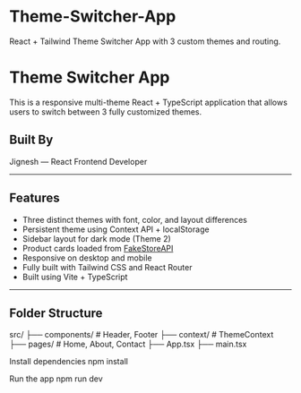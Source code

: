 # Theme-Switcher-App
React + Tailwind Theme Switcher App with 3 custom themes and routing.

# Theme Switcher App

This is a responsive multi-theme React + TypeScript application that allows users to switch between 3 fully customized themes.

##  Built By
Jignesh — React Frontend Developer

---

##  Features

- Three distinct themes with font, color, and layout differences
- Persistent theme using Context API + localStorage
- Sidebar layout for dark mode (Theme 2)
- Product cards loaded from [FakeStoreAPI](https://fakestoreapi.com/)
- Responsive on desktop and mobile
- Fully built with Tailwind CSS and React Router
- Built using Vite + TypeScript

---

##  Folder Structure
src/
├── components/ # Header, Footer
├── context/ # ThemeContext
├── pages/ # Home, About, Contact
├── App.tsx
├── main.tsx

Install dependencies
npm install

Run the app
npm run dev



